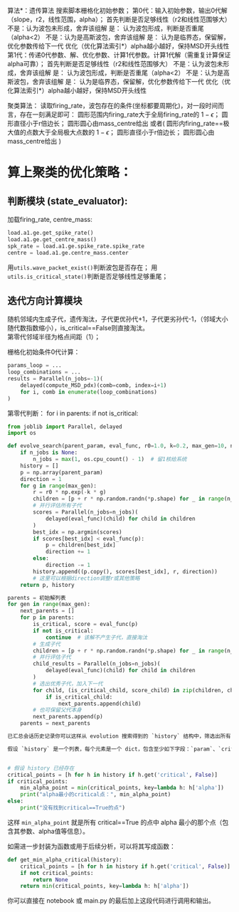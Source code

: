算法*：遗传算法
搜索脚本栅格化初始参数；
第0代：输入初始参数，输出0代解（slope，r2，线性范围，alpha）；
首先判断是否足够线性（r2和线性范围够大）
    不是：认为波包未形成，舍弃该组解
    是：  认为波包形成，判断是否重尾（alpha<2）
        不是：认为是高斯波包，舍弃该组解
        是：  认为是临界态，保留解，优化参数传给下一代
                优化（优化算法索引*）alpha越小越好，保持MSD开头线性
第1代：传递0代参数、解、优化参数、计算1代参数。计算1代解（需重复计算保证alpha可靠）；
首先判断是否足够线性（r2和线性范围够大）
    不是：认为波包未形成，舍弃该组解
    是：  认为波包形成，判断是否重尾（alpha<2）
        不是：认为是高斯波包，舍弃该组解
        是：  认为是临界态，保留解，优化参数传给下一代
                优化（优化算法索引*）alpha越小越好，保持MSD开头线性

聚类算法：
    读取firing_rate，波包存在的条件(坐标都要周期化)，对一段时间而言，存在一刻满足即可：
        圆形范围内firing_rate大于全局firing_rate的 $1-\epsilon$；
        圆形直径小于r倍边长；
        圆形圆心由mass_centre给出
        或者(
            圆形内firing_rate==极大值的点数大于全局极大点数的 $1-\epsilon$；
            圆形直径小于r倍边长；
            圆形圆心由mass_centre给出
        )

# 算上聚类的优化策略：
## 判断模块 (state_evaluator):
加载firing_rate, centre_mass:
```python
load.a1.ge.get_spike_rate()
load.a1.ge.get_centre_mass()
spk_rate = load.a1.ge.spike_rate.spike_rate
centre = load.a1.ge.centre_mass.center
```
用`utils.wave_packet_exist()`判断波包是否存在；
用`utils.is_critical_state()`判断是否足够线性足够重尾；
## 迭代方向计算模块
随机邻域内生成子代，遗传淘汰，子代更优孙代+1，子代更劣孙代-1，（邻域大小随代数指数缩小），is_critical==False则直接淘汰。  
第零代邻域半径为格点间距（1）；

栅格化初始条件0代计算：
```python
params_loop = ...
loop_combinations = ...
results = Parallel(n_jobs=-1)(
    delayed(compute_MSD_pdx)(comb=comb, index=i+1)
    for i, comb in enumerate(loop_combinations)
)
```

第零代判断：
for i in parents:
    if not is_critical:
        
```python
from joblib import Parallel, delayed
import os

def evolve_search(parent_param, eval_func, r0=1.0, k=0.2, max_gen=10, n_child=5, n_jobs=None):
    if n_jobs is None:
        n_jobs = max(1, os.cpu_count() - 1)  # 留1核给系统
    history = []
    p = np.array(parent_param)
    direction = 1
    for g in range(max_gen):
        r = r0 * np.exp(-k * g)
        children = [p + r * np.random.randn(*p.shape) for _ in range(n_child)]
        # 并行评估所有子代
        scores = Parallel(n_jobs=n_jobs)(
            delayed(eval_func)(child) for child in children
        )
        best_idx = np.argmin(scores)
        if scores[best_idx] < eval_func(p):
            p = children[best_idx]
            direction += 1
        else:
            direction -= 1
        history.append((p.copy(), scores[best_idx], r, direction))
        # 这里可以根据direction调整r或其他策略
    return p, history
```

```python
parents = 初始解列表
for gen in range(max_gen):
    next_parents = []
    for p in parents:
        is_critical, score = eval_func(p)
        if not is_critical:
            continue  # 该解不产生子代，直接淘汰
        # 生成子代
        children = [p + r * np.random.randn(*p.shape) for _ in range(n_child)]
        # 并行评估子代
        child_results = Parallel(n_jobs=n_jobs)(
            delayed(eval_func)(child) for child in children
        )
        # 选出优秀子代，加入下一代
        for child, (is_critical_child, score_child) in zip(children, child_results):
            if is_critical_child:
                next_parents.append(child)
        # 也可保留父代本身
        next_parents.append(p)
    parents = next_parents
```

```python
已汇总会话历史记录你可以这样从 evolution 搜索得到的 `history` 结构中，筛选出所有 `critical==True` 的点，并找到其中 `alpha` 最小的点：

假设 `history` 是一个列表，每个元素是一个 dict，包含至少如下字段：`param`、`critical`、`alpha` 等。你可以用如下代码实现：


# 假设 history 已经存在
critical_points = [h for h in history if h.get('critical', False)]
if critical_points:
    min_alpha_point = min(critical_points, key=lambda h: h['alpha'])
    print("alpha最小的critical点：", min_alpha_point)
else:
    print("没有找到critical==True的点")
```

这样 `min_alpha_point` 就是所有 critical==True 的点中 alpha 最小的那个点（包含其参数、alpha值等信息）。

如需进一步封装为函数或用于后续分析，可以将其写成函数：

```python
def get_min_alpha_critical(history):
    critical_points = [h for h in history if h.get('critical', False)]
    if not critical_points:
        return None
    return min(critical_points, key=lambda h: h['alpha'])
```

你可以直接在 notebook 或 main.py 的最后加上这段代码进行调用和输出。
